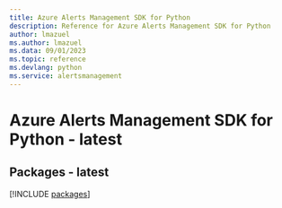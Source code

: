 ```yaml
---
title: Azure Alerts Management SDK for Python
description: Reference for Azure Alerts Management SDK for Python
author: lmazuel
ms.author: lmazuel
ms.data: 09/01/2023
ms.topic: reference
ms.devlang: python
ms.service: alertsmanagement
---
```

# Azure Alerts Management SDK for Python - latest
## Packages - latest
[!INCLUDE [packages](alerts-management-index.md)]